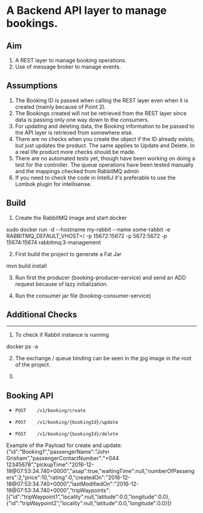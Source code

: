 
# A Backend API layer to manage bookings.

## Aim
1. A REST layer to manage booking operations.
2. Use of message broker to manage events.

## Assumptions
1. The Booking ID is passed when calling the REST layer even when it is created (mainly because of Point 2).
2. The Bookings created will not be retrieved from the REST layer since data is passing only one way down to the consumers.
3. For updating and deleting data, the Booking information to be passed to the API layer is retrieved from somewhere else.
4. There are no checks when you create the object if the ID already exists, but just updates the product. The same applies to Update and Delete.
In a real life product more checks should be made.
5. There are no automated tests yet, though have been working on doing a test for the controller. The queue operations have been tested manually and the mappings checked from RabbitMQ admin
6. If you need to check the code in IntelliJ it's preferable to use the Lombok plugin for intellisense.

## Build

1. Create the RabbitMQ Image and start docker

sudo docker run -d --hostname my-rabbit --name some-rabbit -e RABBITMQ_DEFAULT_VHOST=/ -p 15672:15672 -p 5672:5672 -p 15674:15674 rabbitmq:3-management

2. First build the project  to generate a Fat Jar

mvn build install

3. Run first the producer (booking-producer-service) and send an ADD request because of lazy initialization.

4. Run the consumer jar file (booking-consumer-service)


## Additional Checks
-----------------
1. To check if Rabbit instance is running

docker ps -a

2. The exchange / queue binding can be seen in the jpg image in the root of the project.

3.

## Booking API

 - `POST    /v1/booking/create`

 - `POST    /v1/booking/{bookingId}/update`

 - `POST    /v1/booking/{bookingId}/delete`


 Example of the Payload for create and update:
 {"id":"Booking1","passengerName":"John Grisham","passengerContactNumber":"+044 12345678","pickupTime":"2016-12-18@07:53:34.740+0000","asap":true,"waitingTime":null,"numberOfPassengers":2,"price":10,"rating":0,"createdOn":"2016-12-18@07:53:34.740+0000","lastModifiedOn":"2016-12-18@07:53:34.740+0000","tripWaypoints":[{"id":"tripWaypoint1","locality":null,"latitude":0.0,"longitude":0.0},{"id":"tripWaypoint2","locality":null,"latitude":0.0,"longitude":0.0}]}

